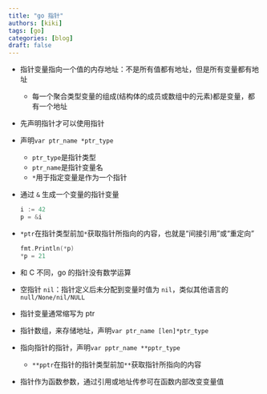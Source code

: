```yaml
---
title: "go 指针"
authors: [kiki]
tags: [go]
categories: [blog]
draft: false
---
```


- 指针变量指向一个值的内存地址：不是所有值都有地址，但是所有变量都有地址
  - 每一个聚合类型变量的组成(结构体的成员或数组中的元素)都是变量，都有一个地址
- 先声明指针才可以使用指针
- 声明`var ptr_name *ptr_type`
  - `ptr_type`是指针类型
  - `ptr_name`是指针变量名
  - `*`用于指定变量是作为一个指针
- 通过 `&` 生成一个变量的指针变量

  ```go
  i := 42
  p = &i
  ```

- `*ptr`在指针类型前加`*`获取指针所指向的内容，也就是“间接引用”或“重定向”

  ```go
  fmt.Println(*p)
  *p = 21
  ```

- 和 C 不同，go 的指针没有数学运算
- 空指针 `nil`：指针定义后未分配到变量时值为 `nil`，类似其他语言的 `null/None/nil/NULL`
- 指针变量通常缩写为 ptr
- 指针数组，来存储地址，声明`var ptr_name [len]*ptr_type`
- 指向指针的指针，声明`var pptr_name **pptr_type`
  - `**pptr`在指针的指针类型前加`**`获取指针所指向的内容
- 指针作为函数参数，通过引用或地址传参可在函数内部改变变量值
